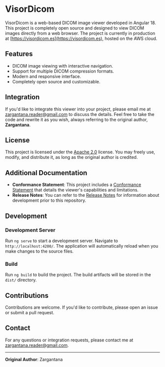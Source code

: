 # VisorDicom

VisorDicom is a web-based DICOM image viewer developed in Angular 18. This project is completely open source and designed to view DICOM images directly from a web browser. The project is currently in production at [https://visordicom.es](https://visordicom.es), hosted on the AWS cloud.

## Features

- DICOM image viewing with interactive navigation.
- Support for multiple DICOM compression formats.
- Modern and responsive interface.
- Completely open source and customizable.

## Integration

If you'd like to integrate this viewer into your project, please email me at [zargantana.reader@gmail.com](mailto:zargantana.reader@gmail.com) to discuss the details. Feel free to take the code and rewrite it as you wish, always referring to the original author, **Zargantana**.

## License

This project is licensed under the [Apache 2.0](https://www.apache.org/licenses/LICENSE-2.0) license. You may freely use, modify, and distribute it, as long as the original author is credited.

## Additional Documentation

- **Conformance Statement**: This project includes a [Conformance Statement](src/assets/ConformanceStatement.pdf) that details the viewer's capabilities and limitations.
- **Release Notes**: You can refer to the [Release Notes](src/assets/ReleaseNotes.txt) for information about development prior to this repository.

## Development

### Development Server

Run `ng serve` to start a development server. Navigate to `http://localhost:4200/`. The application will automatically reload when you make changes to the source files.

### Build

Run `ng build` to build the project. The build artifacts will be stored in the `dist/` directory.

## Contributions

Contributions are welcome. If you'd like to contribute, please open an issue or submit a pull request.

## Contact

For any questions or integration requests, please contact me at [zargantana.reader@gmail.com](mailto:zargantana.reader@gmail.com).

---
**Original Author**: Zargantana

